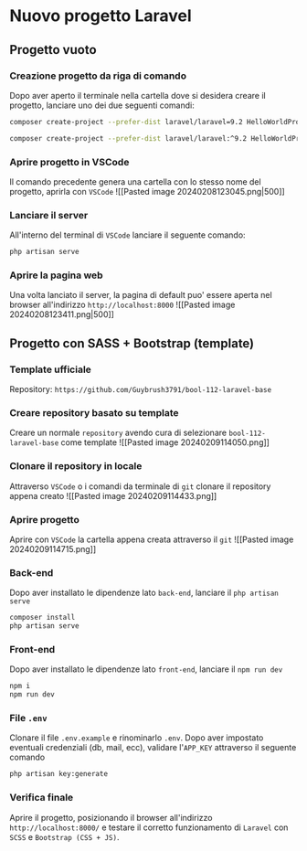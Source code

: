 # Nuovo progetto Laravel
## Progetto vuoto
### Creazione progetto da riga di comando
Dopo aver aperto il terminale nella cartella dove si desidera creare il progetto, lanciare uno dei due seguenti comandi:
```sh
composer create-project --prefer-dist laravel/laravel=9.2 HelloWorldProject

composer create-project --prefer-dist laravel/laravel:^9.2 HelloWorldProject
```

### Aprire progetto in VSCode
Il comando precedente genera una cartella con lo stesso nome del progetto, aprirla con `VSCode`
![[Pasted image 20240208123045.png|500]]

### Lanciare il server
All'interno del terminal di `VSCode` lanciare il seguente comando:
```sh
php artisan serve
```

### Aprire la pagina web
Una volta lanciato il server, la pagina di default puo' essere aperta nel browser all'indirizzo `http://localhost:8000`
![[Pasted image 20240208123411.png|500]]
## Progetto con SASS + Bootstrap (template)
### Template ufficiale
Repository: `https://github.com/Guybrush3791/bool-112-laravel-base`

### Creare repository basato su template
Creare un normale `repository` avendo cura di selezionare `bool-112-laravel-base` come template
![[Pasted image 20240209114050.png]]

### Clonare il repository in locale
Attraverso `VSCode` o i comandi da terminale di `git` clonare il repository appena creato
![[Pasted image 20240209114433.png]]

### Aprire progetto
Aprire con `VSCode` la cartella appena creata attraverso il `git`
![[Pasted image 20240209114715.png]]

### Back-end
Dopo aver installato le dipendenze lato `back-end`, lanciare il `php artisan serve`
```sh
composer install
php artisan serve
```

### Front-end
Dopo aver installato le dipendenze lato `front-end`, lanciare il `npm run dev`
```sh
npm i
npm run dev
```

### File `.env`
Clonare il file `.env.example` e rinominarlo `.env`. Dopo aver impostato eventuali credenziali (db, mail, ecc), validare l'`APP_KEY` attraverso il seguente comando
```sh
php artisan key:generate
```

### Verifica finale
Aprire il progetto, posizionando il browser all'indirizzo `http://localhost:8000/` e testare il corretto funzionamento di `Laravel` con `SCSS` e `Bootstrap (CSS + JS)`.